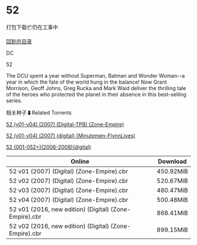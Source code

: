 # 52

打包下载📦仍在工事中

[回到总目录](/Catalogs.md)

DC

52

The DCU spent a year without Superman, Batman and Wonder Woman--a year in which the fate of the world hung in the balance! Now Grant Morrison, Geoff Johns, Greg Rucka and Mark Waid deliver the thrilling tale of the heroes who protected the planet in their absence in this best-selling series.





相关种子⬇Related Torrents

[52 (v01-v04) (2007) (Digital-TPB) (Zone-Empire)](https://github.com/alicewish/markdown/blob/master/torrent/52--v01-v04---2007---Digital-TPB---Zone-Empire.md)

[52 (v01-v04) (2007) (digital) (Minutemen-FlynnLives)](https://github.com/alicewish/markdown/blob/master/torrent/52--v01-v04---2007---digital---Minutemen-FlynnLives.md)

[52 (001-052+)(2006-2008)(digital)](https://github.com/alicewish/markdown/blob/master/torrent/52--001-052---2006-2008--digital.md)

Online | Download
--- | ---
52 v01 (2007) (Digital) (Zone-Empire).cbr | 450.92MiB
52 v02 (2007) (Digital) (Zone-Empire).cbr | 520.67MiB
52 v03 (2007) (Digital) (Zone-Empire).cbr | 480.47MiB
52 v04 (2007) (Digital) (Zone-Empire).cbr | 500.48MiB
52 v01 (2016, new edition) (Digital) (Zone-Empire).cbr | 868.41MiB
52 v02 (2016, new edition) (Digital) (Zone-Empire).cbr | 899.15MiB